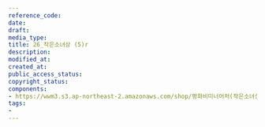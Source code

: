 ```yaml
---
reference_code: 
date: 
draft: 
media_type: 
title: 26_작은소녀상 (5)r
description: 
modified_at: 
created_at: 
public_access_status: 
copyright_status: 
components:
- https://wwm3.s3.ap-northeast-2.amazonaws.com/shop/평화비미너어처(작은소녀상)/26_작은소녀상+(5)r.jpg
tags:
- 
---
```


